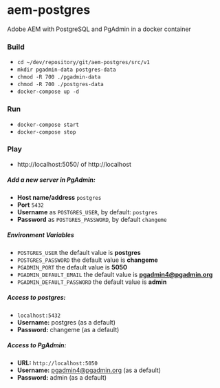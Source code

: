 # aem-postgres
Adobe AEM with PostgreSQL and PgAdmin in a docker container

### Build
- `cd ~/dev/repository/git/aem-postgres/src/v1`
- `mkdir pgadmin-data postgres-data`
- `chmod -R 700 ./pgadmin-data`
- `chmod -R 700 ./postgres-data`
- `docker-compose up -d`

### Run
- `docker-compose start`
- `docker-compose stop`

### Play
- http://localhost:5050/ of http://localhost

##### Add a new server in PgAdmin:
* **Host name/address** `postgres`
* **Port** `5432`
* **Username** as `POSTGRES_USER`, by default: `postgres`
* **Password** as `POSTGRES_PASSWORD`, by default `changeme`

##### Environment Variables
* `POSTGRES_USER` the default value is **postgres**
* `POSTGRES_PASSWORD` the default value is **changeme**
* `PGADMIN_PORT` the default value is **5050**
* `PGADMIN_DEFAULT_EMAIL` the default value is **pgadmin4@pgadmin.org**
* `PGADMIN_DEFAULT_PASSWORD` the default value is **admin**

##### Access to postgres:
* `localhost:5432`
* **Username:** postgres (as a default)
* **Password:** changeme (as a default)

##### Access to PgAdmin:
* **URL:** `http://localhost:5050`
* **Username:** pgadmin4@pgadmin.org (as a default)
* **Password:** admin (as a default)

